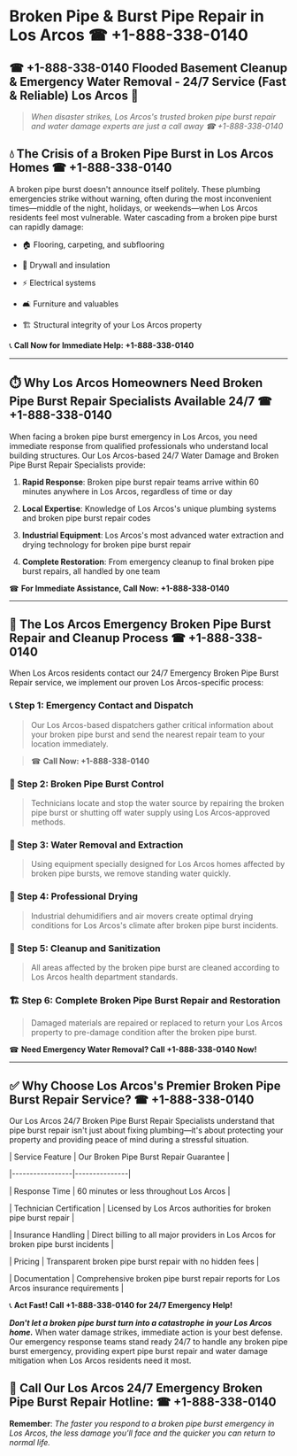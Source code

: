 # Broken Pipe & Burst Pipe Repair in Los Arcos ☎ +1-888-338-0140  
## ☎ +1-888-338-0140 Flooded Basement Cleanup & Emergency Water Removal - 24/7 Service (Fast & Reliable) Los Arcos 🚨  

> *When disaster strikes, Los Arcos's trusted broken pipe burst repair and water damage experts are just a call away ☎ +1-888-338-0140*  

## 💧 The Crisis of a Broken Pipe Burst in Los Arcos Homes ☎ +1-888-338-0140  

A broken pipe burst doesn't announce itself politely. These plumbing emergencies strike without warning, often during the most inconvenient times—middle of the night, holidays, or weekends—when Los Arcos residents feel most vulnerable. Water cascading from a broken pipe burst can rapidly damage:  

* 🏠 Flooring, carpeting, and subflooring  
* 🧱 Drywall and insulation  
* ⚡ Electrical systems  
* 🛋️ Furniture and valuables  
* 🏗️ Structural integrity of your Los Arcos property  

📞 **Call Now for Immediate Help: +1-888-338-0140**  

---  

## ⏱️ Why Los Arcos Homeowners Need Broken Pipe Burst Repair Specialists Available 24/7 ☎ +1-888-338-0140  

When facing a broken pipe burst emergency in Los Arcos, you need immediate response from qualified professionals who understand local building structures. Our Los Arcos-based 24/7 Water Damage and Broken Pipe Burst Repair Specialists provide:  

1. **Rapid Response**: Broken pipe burst repair teams arrive within 60 minutes anywhere in Los Arcos, regardless of time or day  
2. **Local Expertise**: Knowledge of Los Arcos's unique plumbing systems and broken pipe burst repair codes  
3. **Industrial Equipment**: Los Arcos's most advanced water extraction and drying technology for broken pipe burst repair  
4. **Complete Restoration**: From emergency cleanup to final broken pipe burst repairs, all handled by one team  

☎ **For Immediate Assistance, Call Now: +1-888-338-0140**  

---  

## 🔧 The Los Arcos Emergency Broken Pipe Burst Repair and Cleanup Process ☎ +1-888-338-0140  

When Los Arcos residents contact our 24/7 Emergency Broken Pipe Burst Repair service, we implement our proven Los Arcos-specific process:  

### 📞 Step 1: Emergency Contact and Dispatch  
> Our Los Arcos-based dispatchers gather critical information about your broken pipe burst and send the nearest repair team to your location immediately.  
> ☎ **Call Now: +1-888-338-0140**  

### 🚿 Step 2: Broken Pipe Burst Control  
> Technicians locate and stop the water source by repairing the broken pipe burst or shutting off water supply using Los Arcos-approved methods.  

### 🌊 Step 3: Water Removal and Extraction  
> Using equipment specially designed for Los Arcos homes affected by broken pipe bursts, we remove standing water quickly.  

### 💨 Step 4: Professional Drying  
> Industrial dehumidifiers and air movers create optimal drying conditions for Los Arcos's climate after broken pipe burst incidents.  

### 🧼 Step 5: Cleanup and Sanitization  
> All areas affected by the broken pipe burst are cleaned according to Los Arcos health department standards.  

### 🏗️ Step 6: Complete Broken Pipe Burst Repair and Restoration  
> Damaged materials are repaired or replaced to return your Los Arcos property to pre-damage condition after the broken pipe burst.  

☎ **Need Emergency Water Removal? Call +1-888-338-0140 Now!**  

---  

## ✅ Why Choose Los Arcos's Premier Broken Pipe Burst Repair Service? ☎ +1-888-338-0140  

Our Los Arcos 24/7 Broken Pipe Burst Repair Specialists understand that pipe burst repair isn't just about fixing plumbing—it's about protecting your property and providing peace of mind during a stressful situation.  

| Service Feature | Our Broken Pipe Burst Repair Guarantee |  
|-----------------|---------------|  
| Response Time | 60 minutes or less throughout Los Arcos |  
| Technician Certification | Licensed by Los Arcos authorities for broken pipe burst repair |  
| Insurance Handling | Direct billing to all major providers in Los Arcos for broken pipe burst incidents |  
| Pricing | Transparent broken pipe burst repair with no hidden fees |  
| Documentation | Comprehensive broken pipe burst repair reports for Los Arcos insurance requirements |  

📞 **Act Fast! Call +1-888-338-0140 for 24/7 Emergency Help!**  

***Don't let a broken pipe burst turn into a catastrophe in your Los Arcos home.*** When water damage strikes, immediate action is your best defense. Our emergency response teams stand ready 24/7 to handle any broken pipe burst emergency, providing expert pipe burst repair and water damage mitigation when Los Arcos residents need it most.  

## 📱 Call Our Los Arcos 24/7 Emergency Broken Pipe Burst Repair Hotline: ☎ +1-888-338-0140  

**Remember**: *The faster you respond to a broken pipe burst emergency in Los Arcos, the less damage you'll face and the quicker you can return to normal life.*